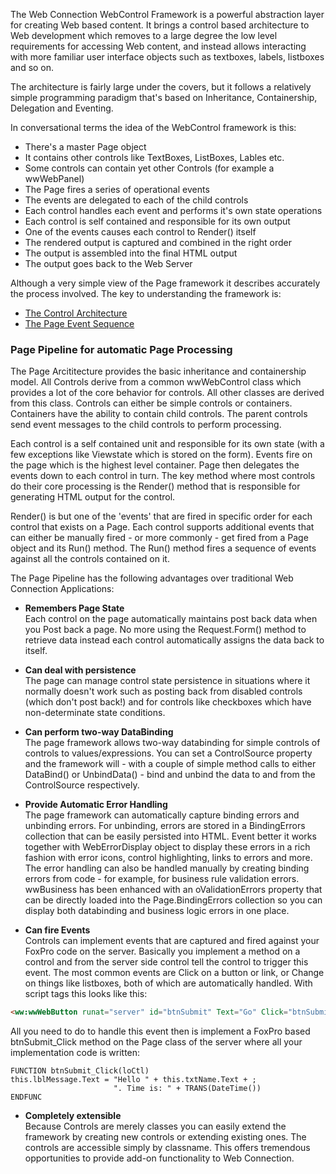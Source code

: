 ﻿The Web Connection WebControl Framework is a powerful abstraction layer for creating Web based content. It brings a control based architecture to Web development which removes to a large degree the low level requirements for accessing Web content, and instead allows interacting with more familiar user interface objects such as textboxes, labels, listboxes and so on.

The architecture is fairly large under the covers, but it follows a relatively simple programming paradigm that's based on Inheritance, Containership, Delegation and Eventing.

In conversational terms the idea of the WebControl framework is this:
* There's a master Page object
* It contains other controls like TextBoxes, ListBoxes, Lables etc. 
* Some controls can contain yet other Controls (for example a wwWebPanel)
* The Page fires a series of operational events
* The events are delegated to each of the child controls
* Each control handles each event and performs it's own state operations
* Each control is self contained and responsible for its own output
* One of the events causes each control to Render() itself
* The rendered output is captured and combined in the right order
* The output is assembled into the final HTML output
* The output goes back to the Web Server

Although a very simple view of the Page framework it describes accurately the process involved. The key to understanding the framework is:
* [The Control Architecture](vfps://Topic/_1LO01TAK6)
* [The Page Event Sequence](vfps://Topic/_1MB01UF4D)


### Page Pipeline for automatic Page Processing
The Page Arcititecture provides the basic inheritance and containership model. All Controls derive from a common wwWebControl class which provides a lot of the core behavior for controls. All other classes are derived from this class. Controls can either be simple controls or containers. Containers have the ability to contain child controls. The parent controls send event messages to the child controls to perform processing.

Each control is a self contained unit and responsible for its own state (with a few exceptions like Viewstate which is stored on the form). Events fire on the page which is the highest level container. Page then delegates the events down to each control in turn. The key method where most controls do their core processing is the Render() method that is responsible for generating HTML output for the control.

Render() is but one of the 'events' that are fired in specific order for each control that exists on a Page. Each control supports additional events that can either be manually fired - or more commonly - get fired from a Page object and its Run() method. The Run() method fires a sequence of events against all the controls contained on it.

The Page Pipeline has the following advantages over traditional Web Connection Applications:

* **Remembers Page State**  
Each control on the page automatically maintains post back data when you Post back a page. No more using the Request.Form() method to retrieve data instead each control automatically assigns the data back to itself.

* **Can deal with persistence**  
The page can manage control state persistence in situations where it normally doesn't work such as posting back from disabled controls (which don't post back!) and for controls like checkboxes which have non-determinate state conditions.

* **Can perform two-way DataBinding**  
The page framework allows two-way databinding for simple controls of controls to values/expressions. You can set a ControlSource property and the framework will - with a couple of simple method calls to either DataBind() or UnbindData() - bind and unbind the data to and from the ControlSource respectively. 

* **Provide Automatic Error Handling**  
The page framework can automatically capture binding errors and unbinding errors. For unbinding, errors are stored in a BindingErrors collection that can be easily persisted into HTML. Event better it works together with WebErrorDisplay object to display these errors in a rich fashion with error icons, control highlighting, links to errors and more. The error handling can also be handled manually by creating binding errors from code - for example, for business rule validation errors. wwBusiness has been enhanced with an oValidationErrors property that can be directly loaded into the Page.BindingErrors collection so you can display both databinding and business logic errors in one place. 

* **Can fire Events**  
Controls can implement events that are captured and fired against your FoxPro code on the server. Basically you implement a method on a control and from the server side control tell the control to trigger this event. The most common events are Click on a button or link, or Change on things like listboxes, both of which are automatically handled. With script tags this looks like this:

```html
<ww:wwWebButton runat="server" id="btnSubmit" Text="Go" Click="btnSubmit_Click"/>
```

All you need to do to handle this event then is implement a FoxPro based btnSubmit_Click method on the Page class of the server where all your implementation code is written:

```foxpro
FUNCTION btnSubmit_Click(loCtl)
this.lblMessage.Text = "Hello " + this.txtName.Text + ;
                       ". Time is: " + TRANS(DateTime())
ENDFUNC
```


* **Completely extensible**  
Because Controls are merely classes you can easily extend the framework by creating new controls or extending existing ones. The controls are accessible simply by classname. This offers tremendous opportunities to provide add-on functionality to Web Connection.